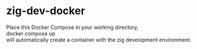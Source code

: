 # zig-dev-docker
Place this Docker Compose in your working directory,<br>
docker compose up<br>
will automatically create a container with the zig development environment.<br>
